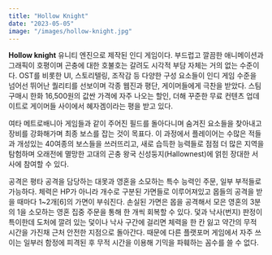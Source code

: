 ```yaml
---
title: "Hollow Knight"
date: "2023-05-05"
image: "/images/hollow-knight.jpg"
---
```


**Hollow knight** 유니티 엔진으로 제작된 인디 게임이다. 부드럽고 깔끔한 애니메이션과 그래픽이 호평이며 곤충에 대한 호불호는 갈려도 시각적 부담 자체는 거의 없는 수준이다. OST를 비롯한 UI, 스토리텔링, 조작감 등 다양한 구성 요소들이 인디 게임 수준을 넘어선 뛰어난 퀄리티를 선보이며 각종 웹진과 평단, 게이머들에게 극찬을 받았다. 스팀 구매시 한화 16,500원의 값싼 가격에 자주 나오는 할인, 더해 꾸준한 무료 컨텐츠 업데이트로 게이머들 사이에서 혜자겜이라는 평을 받고 있다.

여타 메트로배니아 게임들과 같이 주어진 필드를 돌아다니며 숨겨진 요소들을 찾아내고 장비를 강화해가며 최종 보스를 잡는 것이 목표다. 이 과정에서 플레이어는 수많은 적들과 개성있는 40여종의 보스들을 쓰러뜨리고, 새로 습득한 능력들로 점점 더 많은 지역을 탐험하며 오래전에 멸망한 고대의 곤충 왕국 신성둥지(Hallownest)에 얽힌 장대한 서사에 참여할 수 있다.

공격은 평타 공격을 담당하는 대못과 영혼을 소모하는 특수 능력인 주문, 일부 부적들로 가능하다. 체력은 HP가 아니라 개수로 구분된 가면들로 이루어져있고 몹들의 공격을 받을 때마다 1~2개[6]의 가면이 부숴진다. 손실된 가면은 몹을 공격해서 모은 영혼의 3분의 1을 소모하는 영혼 집중 주문을 통해 한 개씩 회복할 수 있다. 덫과 낙사(번지) 판정이 특이한데 도처에 깔려 있는 덫이나 낙사 구간에 걸리면 체력을 한 칸 잃고 약간의 무적 시간을 가진채 근처 안전한 지점으로 돌아간다. 때문에 다른 플랫포머 게임에서 자주 쓰이는 일부러 함정에 피격된 후 무적 시간을 이용해 기믹을 파훼하는 꼼수를 쓸 수 없다.
